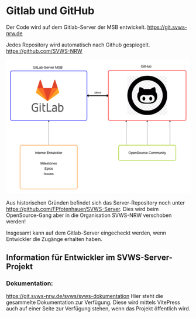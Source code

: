 # Gitlab und GitHub

Der Code wird auf dem Gitlab-Server der MSB entwickelt.
https://git.svws-nrw.de

Jedes Repository wird automatisch nach Github gespiegelt.
https://github.com/SVWS-NRW

![GitLab_GitHub.png](./graphics/GitLab_GitHub.png)


Aus historischen Gründen befindet sich das Server-Repository noch unter https://github.com/FPfotenhauer/SVWS-Server.
Dies wird beim OpenSource-Gang aber in die Organisation SVWS-NRW verschoben werden!

Insgesamt kann auf dem Gitlab-Server eingecheckt werden, wenn Entwickler die Zugänge erhalten haben.


## Information für Entwickler im SVWS-Server-Projekt


### Dokumentation:
https://git.svws-nrw.de/svws/svws-dokumentation
Hier steht die gesammelte Dokumentation zur Verfügung.
Diese wird mittels VitePress auch auf einer Seite zur Verfügung stehen, wenn das Projekt öffentlich wird.

